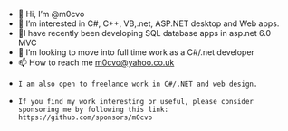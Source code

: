 - 👋 Hi, I’m @m0cvo
- 👀 I’m interested in C#, C++, VB,.net, ASP.NET desktop and Web apps.
- 🌱I have recently been developing SQL database apps in asp.net 6.0 MVC
- 💞️ I’m looking to move into full time work as a C#/.net developer
- 📫 How to reach me m0cvo@yahoo.co.uk
-     I am also open to freelance work in C#/.NET and web design.

-     If you find my work interesting or useful, please consider sponsoring me by following this link: https://github.com/sponsors/m0cvo 

<!---
m0cvo/m0cvo is a ✨ special ✨ repository because its `README.md` (this file) appears on your GitHub profile.
You can click the Preview link to take a look at your changes.
--->
